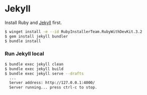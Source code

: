 # Jekyll

Install Ruby and [Jekyll](https://jekyllrb.com/docs/installation/) first.

```sh
$ winget install -e --id RubyInstallerTeam.RubyWithDevKit.3.2
$ gem install jekyll bundler
$ bundle install
```

### Run Jekyll local

```sh
$ bundle exec jekyll clean
$ bundle exec jekyll build
$ bundle exec jekyll serve --drafts
  ...
  Server address: http://127.0.0.1:4000/
  Server running... press ctrl-c to stop.
```